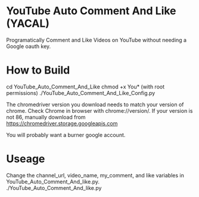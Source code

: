 # YouTube Auto Comment And Like (YACAL)
Programatically Comment and Like Videos on YouTube without needing a Google oauth key.

# How to Build
cd YouTube_Auto_Comment_And_Like
chmod +x You*
(with root permissions) ./YouTube_Auto_Comment_And_Like_Config.py

The chromedriver version you download needs to match your version of chrome.
Check Chrome in browser with chrome://version/. 
If your version is not 86, manually download from https://chromedriver.storage.googleapis.com

You will probably want a burner google account.

# Useage
Change the channel_url, video_name, my_comment, and like variables in YouTube_Auto_Comment_And_like.py.
./YouTube_Auto_Comment_And_like.py
